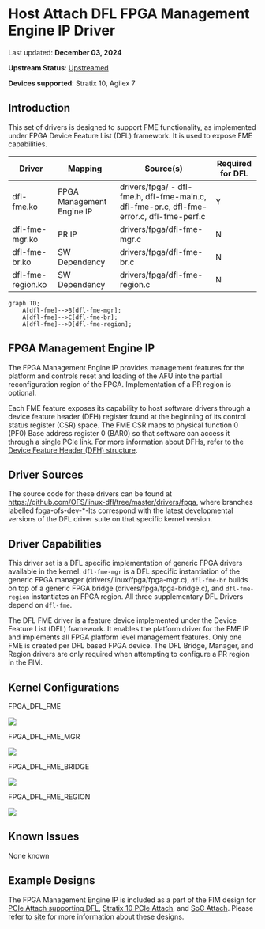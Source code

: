 
# **Host Attach DFL FPGA Management Engine IP Driver**


Last updated: **December 03, 2024** 


**Upstream Status**: [Upstreamed](https://git.kernel.org/pub/scm/linux/kernel/git/stable/linux.git/tree/drivers/fpga?h=master)


**Devices supported**: Stratix 10, Agilex 7


## **Introduction**

This set of drivers is designed to support FME functionality, as implemented under FPGA Device Feature List (DFL) framework. It is used to expose FME capabilities.


|Driver|Mapping|Source(s)|Required for DFL|
|---|---|---|---|
|dfl-fme.ko|FPGA Management Engine IP|drivers/fpga/ - dfl-fme.h, dfl-fme-main.c, dfl-fme-pr.c, dfl-fme-error.c, dfl-fme-perf.c|Y|
|dfl-fme-mgr.ko|PR IP|drivers/fpga/dfl-fme-mgr.c|N|
|dfl-fme-br.ko|SW Dependency|drivers/fpga/dfl-fme-br.c|N|
|dfl-fme-region.ko|SW Dependency|drivers/fpga/dfl-fme-region.c|N|



```mermaid
graph TD;
    A[dfl-fme]-->B[dfl-fme-mgr];
    A[dfl-fme]-->C[dfl-fme-br];
    A[dfl-fme]-->D[dfl-fme-region]; 
```


## **FPGA Management Engine IP**

The FPGA Management Engine IP provides management features for the platform and controls reset and loading of the AFU into the partial reconfiguration region of the FPGA. Implementation of a PR region is optional.

Each FME feature exposes its capability to host software drivers through a device feature header (DFH) register found at the beginning of its control status register (CSR) space. The FME CSR maps to physical function 0 (PF0) Base address register 0 (BAR0) so that software can access it through a single PCIe link. For more information about DFHs, refer to the [Device Feature Header (DFH) structure](https://ofs.github.io/latest/hw/d5005/reference_manuals/ofs_fim/mnl_fim_ofs_d5005/#721-device-feature-header-dfh-structure).


## **Driver Sources**

The source code for these drivers can be found at https://github.com/OFS/linux-dfl/tree/master/drivers/fpga, where branches labelled fpga-ofs-dev-*-lts correspond with the latest developmental versions of the DFL driver suite on that specific kernel version.


## **Driver Capabilities**

This driver set is a DFL specific implementation of generic FPGA drivers available in the kernel. `dfl-fme-mgr` is a DFL specific instantiation of the generic FPGA manager (drivers/linux/fpga/fpga-mgr.c), `dfl-fme-br` builds on top of a generic FPGA bridge (drivers/fpga/fpga-bridge.c), and `dfl-fme-region` instantiates an FPGA region. All three supplementary DFL Drivers depend on `dfl-fme`.

The DFL FME driver is a feature device implemented under the Device Feature List (DFL) framework. It enables the platform driver for the FME IP and implements all FPGA platform level management features. Only one FME is created per DFL based FPGA device. The DFL Bridge, Manager, and Region drivers are only required when attempting to configure a PR region in the FIM.



## **Kernel Configurations**

FPGA_DFL_FME

![](./images/dfl_fme_menuconfig.PNG)

FPGA_DFL_FME_MGR

![](./images/dfl_fme_mgr_menuconfig.PNG)

FPGA_DFL_FME_BRIDGE

![](./images/dfl_fme_br_menuconfig.PNG)

FPGA_DFL_FME_REGION

![](./images/dfl_fme_region_menuconfig.PNG)


## **Known Issues**

None known


## **Example Designs**

The FPGA Management Engine IP is included as a part of the FIM design for [PCIe Attach supporting DFL](https://github.com/OFS/ofs-agx7-pcie-attach), [Stratix 10 PCIe Attach](https://github.com/OFS/ofs-d5005.git), and [SoC Attach](https://github.com/OFS/ofs-f2000x-pl). Please refer to [site](https://ofs.github.io/) for more information about these designs.